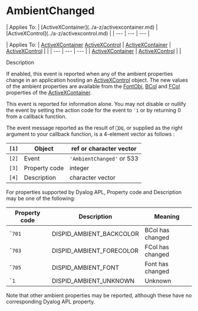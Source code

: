 




<h1 class="heading"><span class="name">AmbientChanged</span></h1>
| Applies To: | [ActiveXContainer](../a-z/activexcontainer.md) | [ActiveXControl](../a-z/activexcontrol.md) |
| --- | --- | ---  |

| Applies To: | [ActiveXContainer](../a-z/activexcontainer.md) [ActiveXControl](../a-z/activexcontrol.md) | [ActiveXContainer](../a-z/activexcontainer.md) | [ActiveXControl](../a-z/activexcontrol.md) |  |
| --- | --- | ---  |
| [ActiveXContainer](../a-z/activexcontainer.md) | [ActiveXControl](../a-z/activexcontrol.md) |  |


Description


If enabled, this event is reported when any of the ambient properties change in an application hosting an [ActiveXControl](../a-z/activexcontrol.md) object. The new values of the ambient properties are available from the [FontObj](../a-z/fontobj.md), [BCol](../a-z/fcol.md) and [FCol](../a-z/bcol.md) properties of the [ActiveXContainer](../a-z/activexcontainer.md).


This event is reported for information alone. You may not disable or nullify the event by setting the action code for the event to `¯1` or by returning 0 from a callback function.


The event message reported as the result of `⎕DQ`, or supplied as the right argument to your callback function, is a 4-element vector as follows :

| `[1]` | Object | ref or character vector |
| --- | --- | ---  |
| `[2]` | Event | `'AmbientChanged'` or 533 |
| `[3]` | Property code | integer |
| `[4]` | Description | character vector |


For properties supported by Dyalog APL, Property code and Description may be one of the following:

| Property code | Description | Meaning |
| --- | --- | ---  |
| `¯701` | DISPID_AMBIENT_BACKCOLOR | BCol has changed |
| `¯703` | DISPID_AMBIENT_FORECOLOR | FCol has changed |
| `¯705` | DISPID_AMBIENT_FONT | Font has changed |
| `¯1` | DISPID_AMBIENT_UNKNOWN | Unknown |


Note that other ambient properties may be reported, although these have no corresponding Dyalog APL property.



